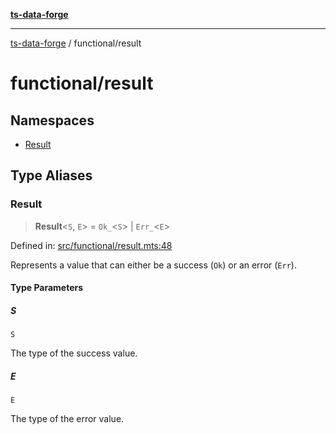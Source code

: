 [**ts-data-forge**](../../README.md)

---

[ts-data-forge](../../README.md) / functional/result

# functional/result

## Namespaces

- [Result](namespaces/Result.md)

## Type Aliases

### Result

> **Result**\<`S`, `E`\> = `Ok_`\<`S`\> \| `Err_`\<`E`\>

Defined in: [src/functional/result.mts:48](https://github.com/noshiro-pf/ts-data-forge/blob/main/src/functional/result.mts#L48)

Represents a value that can either be a success (`Ok`) or an error (`Err`).

#### Type Parameters

##### S

`S`

The type of the success value.

##### E

`E`

The type of the error value.
